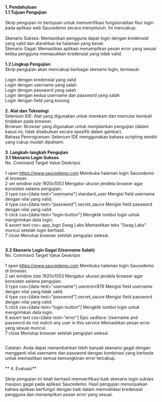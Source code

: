 **1. Pendahuluan<br>
1.1 Tujuan Pengujian**<br><br>
Skrip pengujian ini bertujuan untuk memverifikasi fungsionalitas fitur login pada aplikasi web Saucedemo secara menyeluruh. Ini mencakup:<br>
<br>
Skenario Sukses: Memastikan pengguna dapat login dengan kredensial yang valid dan diarahkan ke halaman yang benar.<br>
Skenario Gagal: Memastikan aplikasi menampilkan pesan error yang sesuai ketika pengguna memasukkan kredensial yang tidak valid.<br><br>
**1.2 Lingkup Pengujian**<br>
Skrip pengujian akan mencakup berbagai skenario login, termasuk:<br>
<br>
Login dengan kredensial yang valid<br>
Login dengan username yang salah<br>
Login dengan password yang salah<br>
Login dengan kedua username dan password yang salah<br>
Login dengan field yang kosong<br><br>
**2. Alat dan Teknologi**<br>
Selenium IDE: Alat yang digunakan untuk merekam dan memutar kembali tindakan pada browser.<br>
Browser: Browser yang digunakan untuk menjalankan pengujian (dalam kasus ini, tidak disebutkan secara spesifik dalam gambar).<br>
Bahasa Pemrograman: Selenium IDE menggunakan bahasa scripting sendiri yang cukup mudah dipahami.<br><br>
**3. Langkah-langkah Pengujian<br>
3.1 Skenario Login Sukses**<br>
No.	Command	Target	Value	Deskripsi<br><br>
1	open	https://www.saucedemo.com		Membuka halaman login Saucedemo di browser.<br>
2	set window size	1920x1053		Mengatur ukuran jendela browser agar konsisten selama pengujian.<br>
3	type	css=[data-test="username"]	standard_user	Mengisi field username dengan nilai yang valid.<br>
4	type	css=[data-test="password"]	secret_sauce	Mengisi field password dengan nilai yang valid.<br>
5	click	css=[data-test="login-button"]		Mengklik tombol login untuk mengirimkan data login.<br>
6	assert text	css=.app_logo	Swag Labs	Memastikan teks "Swag Labs" muncul setelah login berhasil.<br>
7	close		Menutup browser setelah pengujian selesai.<br><br>

**3.2 Skenario Login Gagal (Username Salah)**<br>
No.	Command	Target	Value	Deskripsi<br><br>
1	open	https://www.saucedemo.com		Membuka halaman login Saucedemo di browser.<br>
2	set window size	1920x1053		Mengatur ukuran jendela browser agar konsisten selama pengujian.<br>
3	type	css=[data-test="username"]	usererorr876	Mengisi field username dengan nilai yang tidak valid.<br>
4	type	css=[data-test="password"]	secret_sauce	Mengisi field password dengan nilai yang valid.<br>
5	click	css=[data-test="login-button"]		Mengklik tombol login untuk mengirimkan data login.<br>
6	assert text	css=[data-test="error"]	Epic sadface: Username and password do not match any user in this service	Memastikan pesan error yang sesuai muncul.<br>
7	close			Menutup browser setelah pengujian selesai.<br><br>

Catatan: Anda dapat menambahkan lebih banyak skenario gagal dengan mengganti nilai username dan password dengan kombinasi yang berbeda untuk memastikan semua kemungkinan error tercakup.<br><br>
**
4. Evaluasi**<br><br>
Skrip pengujian ini telah berhasil memverifikasi baik skenario login sukses maupun gagal pada aplikasi Saucedemo. Hasil pengujian menunjukkan bahwa aplikasi berfungsi dengan baik dalam memvalidasi kredensial pengguna dan menampilkan pesan error yang sesuai.<br>

